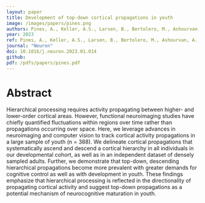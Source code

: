 ```yaml
---
layout: paper
title: Development of top-down cortical propagations in youth
image: /images/papers/pines.png
authors: Pines, A., Keller, A.S., Larsen, B., Bertolero, M., Ashourvan, A., Bassett, D.S., Cieslak, M., Covitz, S., Fan, Y., Feczko, E., Houghton, A., Rueter A.R., Saggar, M., Shafiei, G., Tapera, T.M., Vogel, J., Weinstein, S.M., Shinohara, R.T., Williams, L.M., Fair, D.A., Satterthwaite, T.D.
year: 2023
ref: Pines, A., Keller, A.S., Larsen, B., Bertolero, M., Ashourvan, A., Bassett, D.S., Cieslak, M., Covitz, S., Fan, Y., Feczko, E., Houghton, A., Rueter A.R., Saggar, M., Shafiei, G., Tapera, T.M., Vogel, J., Weinstein, S.M., Shinohara, R.T., Williams, L.M., Fair, D.A., Satterthwaite, T.D. (2023) Neuron
journal: "Neuron"
doi: 10.1016/j.neuron.2023.01.014
github:
pdf: /pdfs/papers/pines.pdf
---
```


# Abstract
Hierarchical processing requires activity propagating between higher- and lower-order cortical areas. However, functional neuroimaging studies have chiefly quantified fluctuations within regions over time rather than propagations occurring over space. Here, we leverage advances in neuroimaging and computer vision to track cortical activity propagations in a large sample of youth (n = 388). We delineate cortical propagations that systematically ascend and descend a cortical hierarchy in all individuals in our developmental cohort, as well as in an independent dataset of densely sampled adults. Further, we demonstrate that top-down, descending hierarchical propagations become more prevalent with greater demands for cognitive control as well as with development in youth. These findings emphasize that hierarchical processing is reflected in the directionality of propagating cortical activity and suggest top-down propagations as a potential mechanism of neurocognitive maturation in youth.